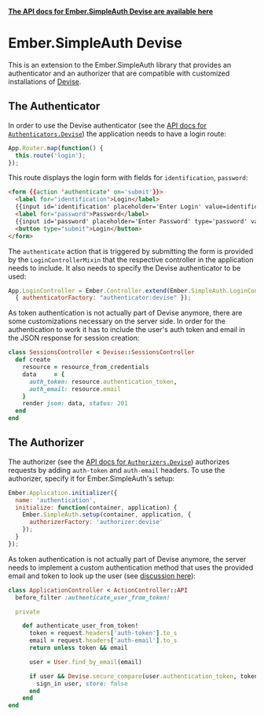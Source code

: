 __[The API docs for Ember.SimpleAuth Devise are available here](http://ember-simple-auth.simplabs.com/ember-simple-auth-devise-api-docs.html)__

# Ember.SimpleAuth Devise

This is an extension to the Ember.SimpleAuth library that provides an
authenticator and an authorizer that are compatible with customized
installations of [Devise](https://github.com/plataformatec/devise).

## The Authenticator

In order to use the Devise authenticator (see the
[API docs for `Authenticators.Devise`](http://ember-simple-auth.simplabs.com/ember-simple-auth-devise-api-docs.html#Ember-SimpleAuth-Authenticators-Devise))
the application needs to have a login route:

```js
App.Router.map(function() {
  this.route('login');
});
```

This route displays the login form with fields for `identification`,
`password`:

```html
<form {{action 'authenticate' on='submit'}}>
  <label for="identification">Login</label>
  {{input id='identification' placeholder='Enter Login' value=identification}}
  <label for="password">Password</label>
  {{input id='password' placeholder='Enter Password' type='password' value=password}}
  <button type="submit">Login</button>
</form>
```

The `authenticate` action that is triggered by submitting the form is provided
by the `LoginControllerMixin` that the respective controller in the application
needs to include. It also needs to specify the Devise authenticator to be used:

```js
App.LoginController = Ember.Controller.extend(Ember.SimpleAuth.LoginControllerMixin,
  { authenticatorFactory: "authenticator:devise" });
```

As token authentication is not actually part of Devise anymore, there are some
customizations necessary on the server side. In order for the authentication to
work it has to include the user's auth token and email in the JSON response for
session creation:

```ruby
class SessionsController < Devise::SessionsController
  def create
    resource = resource_from_credentials
    data     = {
      auth_token: resource.authentication_token,
      auth_email: resource.email
    }
    render json: data, status: 201
  end
end
```

## The Authorizer

The authorizer (see the
[API docs for `Authorizers.Devise`](http://ember-simple-auth.simplabs.com/ember-simple-auth-devise-api-docs.html#Ember-SimpleAuth-Authorizers-Devise))
authorizes requests by adding `auth-token` and `auth-email` headers. To use the
authorizer, specify it for Ember.SimpleAuth's setup:

```js
Ember.Application.initializer({
  name: 'authentication',
  initialize: function(container, application) {
    Ember.SimpleAuth.setup(container, application, {
      authorizerFactory: 'authorizer:devise'
    });
  }
});
```

As token authentication is not actually part of Devise anymore, the server
needs to implement a custom authentication method that uses the provided email
and token to look up the user (see
[discussion here](https://gist.github.com/josevalim/fb706b1e933ef01e4fb6)):

```ruby
class ApplicationController < ActionController::API
  before_filter :authenticate_user_from_token!

  private

    def authenticate_user_from_token!
      token = request.headers['auth-token'].to_s
      email = request.headers['auth-email'].to_s
      return unless token && email

      user = User.find_by_email(email)

      if user && Devise.secure_compare(user.authentication_token, token)
        sign_in user, store: false
      end
    end
end
```
